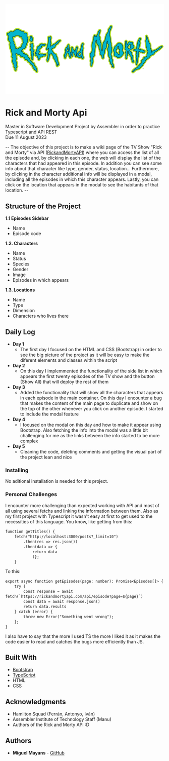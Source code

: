 ![Rick and Morty Img](/assets/img/Rick-And-Morty-Logo.png "Rick and Morty Logo") 

# Rick and Morty Api

Master in Software Development Project by Assembler in order to practice Typescript and API REST  
Due 11 August 2023

-- The objective of this project is to make a wiki page of the TV Show "Rick and Morty" via API ([RickandMortyAPI](https://rickandmortyapi.com/)) where you can access the list of all the episode and, by clicking in each one, the web will display the list of the characters that had appeared in this episode. In addition you can see some info about that character like type, gender, status, location... Furthermore, by clicking in the character additional info will be displayed in a modal, including all the episodes in which this character appears. 
Lastly, you can click on the location that appears in the modal to see the habitants of that location. --

## Structure of the Project

**1.1 Episodes Sidebar**
* Name
* Episode code

**1.2. Characters**
* Name
* Status
* Species
* Gender 
* Image
* Episodes in which appears

**1.3. Locations**
* Name
* Type
* Dimension
* Characters who lives there

## Daily Log
- **Day 1**
  * The first day I focused on the HTML and CSS (Bootstrap) in order to see the big picture of the project as it will be easy to make the diferent elements and classes within the script
- **Day 2**
  - On this day I implemmented the functionality of the side list in which appears the first twenty episodes of the TV show and the button (Show All) that will deploy the rest of them
- **Day 3**
  - Added the functionality that will show all the characters that appears in each episode in the main container. On this day I encounter a bug that makes the content of the main page to duplicate and show on the top of the other whenever you click on another episode. 
  I started to include the modal feature
- **Day 4**
  - I focused on the modal on this day and how to make it appear using Bootstrap. Also fetching the info into the modal was a little bit challenging for me as the links between the info started to be more complex
- **Day 5** 
  - Cleaning the code, deleting comments and getting the visual part of the project lean and nice


### Installing

No aditional installation is needed for this project.


### Personal Challenges

I encounter more challenging than expected working with API and most of all using several fetchs and linking the information between them. 
Also as my first project with Typescript it wasn't easy at first to get used to the necessities of this language.
  You know, like getting from this:
```
function getTitles() {
    fetch("http://localhost:3000/posts?_limit=10")
        .then(res => res.json())
        .then(data => {
            return data
            )};
    }
```
To this:
```
export async function getEpisodes(page: number): Promise<Episodes[]> {
    try {
        const response = await fetch(`https://rickandmortyapi.com/api/episode?page=${page}`)
        const data = await response.json()
        return data.results
    } catch (error) {
        throw new Error("Something went wrong");
    };
}
```

I also have to say that the more I used TS the more I liked it as it makes the code easier to read and catches the bugs more efficiently than JS.


## Built With

* [Bootstrap](https://getbootstrap.com/)
* [TypeScript](https://www.typescriptlang.org/)
* HTML
* CSS
  
## Acknowledgments

* Hamilton Squad (Ferrán, Antonyo, Iván)
* Assembler Institute of Technology Staff (Manu)
* Authors of the Rick and Morty API :D

## Authors

* **Miguel Mayans** - [GitHub](https://github.com/MiguelMayans)

